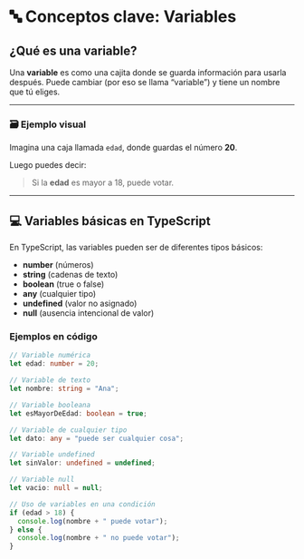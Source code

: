 
# 🔤 Conceptos clave: Variables

## ¿Qué es una variable?

Una **variable** es como una cajita donde se guarda información para usarla después. Puede cambiar (por eso se llama “variable”) y tiene un nombre que tú eliges.

---

### 🗃️ Ejemplo visual

Imagina una caja llamada `edad`, donde guardas el número **20**.

Luego puedes decir:


> Si la **edad** es mayor a 18, puede votar.

---

## 💻 Variables básicas en TypeScript


En TypeScript, las variables pueden ser de diferentes tipos básicos:

- **number** (números)
- **string** (cadenas de texto)
- **boolean** (true o false)
- **any** (cualquier tipo)
- **undefined** (valor no asignado)
- **null** (ausencia intencional de valor)


### Ejemplos en código

```typescript
// Variable numérica
let edad: number = 20;

// Variable de texto
let nombre: string = "Ana";

// Variable booleana
let esMayorDeEdad: boolean = true;

// Variable de cualquier tipo
let dato: any = "puede ser cualquier cosa";

// Variable undefined
let sinValor: undefined = undefined;

// Variable null
let vacio: null = null;

// Uso de variables en una condición
if (edad > 18) {
  console.log(nombre + " puede votar");
} else {
  console.log(nombre + " no puede votar");
}
```